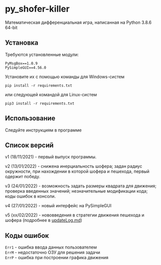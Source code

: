 # py_shofer-killer
Математическая дифференциальная игра, написанная на Python 3.8.6 64-bit

## Установка
Требуются установленные модули:
```
PyMsgBox==1.0.9
PySimpleGUI==4.56.0
```
Установите их с помощью команды для Windows-систем
```
pip install -r requirements.txt
```
или следующей командой для Linux-систем
```
pip3 install -r requirements.txt
```

## Использование
Следуйте инструкциям в программе

## Список версий
v1 (18/11/2021) - первый выпуск программы.

v2 (13/01/2022) - снижена инерциальность шофера; задан радиус окружности, при нахождении в которой шофера и пешехода, первый одержит победу.

v3 (24/01/2022) - возможность задать размеры квадрата для движения; проверка введенных значений; незначительные модификации кода; коды ошибок в консоли.

v4 (27/01/2022) - новый интерфейс на PySimpleGUI

v5 (xx/02/2022) - нововведения в стратегии движения пешехода и шофера (подробнее в [updateLog.md](updateLog.md))

## Коды ошибок
`Err1` - ошибка ввода данных пользователем    
`ErrM` - недостаточно ОЗУ для решения задачи    
`ErrP` - ошибка при построении графика движения    